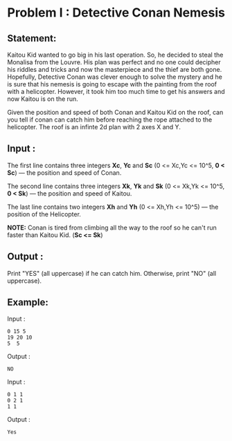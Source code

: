 # Problem I : Detective Conan Nemesis

## Statement:
Kaitou Kid wanted to go big in his last operation. So, he decided to steal the Monalisa from the Louvre. His plan was perfect and no one could decipher his riddles and tricks and now the masterpiece and the thief are both gone. Hopefully, Detective Conan was clever enough to solve the mystery and he is sure that his nemesis is going to escape with the painting from the roof with a helicopter. However, it took him too much time to get his answers and now Kaitou is on the run.

Given the position and speed of both Conan and Kaitou Kid on the roof, can you tell if conan can catch him before reaching the rope attached to the helicopter. The roof is an infinte 2d plan with 2 axes X and Y.


## Input :
The first line contains three integers **Xc**, **Yc** and **Sc** (0 <= Xc,Yc <= 10^5, **0 < Sc**) — the position and speed of Conan.

The second line contains three integers **Xk**, **Yk** and **Sk** (0 <= Xk,Yk <= 10^5, **0 < Sk**) — the position and speed of Kaitou.

The last line contains two integers **Xh** and **Yh** (0 <= Xh,Yh <= 10^5) — the position of the Helicopter.

**NOTE:** Conan is tired from climbing all the way to the roof so he can't run faster than Kaitou Kid. (**Sc <= Sk**)

## Output :
Print "YES" (all uppercase) if he can catch him. Otherwise, print "NO" (all uppercase).
## Example:
Input :  

```
0 15 5
19 20 10
5  5
```

Output :  

```
NO
```
Input :  

```
0 1 1
0 2 1
1 1
```

Output :  

```
Yes
```
